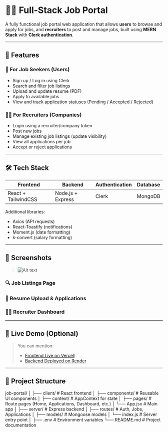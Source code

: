 # 🧑‍💼 Full-Stack Job Portal

A fully functional job portal web application that allows **users** to browse and apply for jobs, and **recruiters** to post and manage jobs, built using **MERN Stack** with **Clerk authentication**.

---

## 🚀 Features

### 👥 For Job Seekers (Users)
- Sign up / Log in using Clerk
- Search and filter job listings
- Upload and update resume (PDF)
- Apply to available jobs
- View and track application statuses (Pending / Accepted / Rejected)

### 🧑‍💼 For Recruiters (Companies)
- Login using a recruiter/company token
- Post new jobs
- Manage existing job listings (update visibility)
- View all applications per job
- Accept or reject applications

---

## 🛠️ Tech Stack

| Frontend            | Backend           | Authentication | Database |
|---------------------|-------------------|----------------|----------|
| React + TailwindCSS | Node.js + Express | Clerk          | MongoDB  |

Additional libraries:
- Axios (API requests)
- React-Toastify (notifications)
- Moment.js (date formatting)
- k-convert (salary formatting)

---

## 📸 Screenshots

>![Alt text](https://github.com/Aparna-b-b/Job-portal/tree/main/screenshots)
>


### 🔍 Job Listings Page


### 📄 Resume Upload & Applications

### 🧑‍💼 Recruiter Dashboard

---

## 🧪 Live Demo (Optional)

> You can mention:
> - [Frontend Live on Vercel](https://job-portal-client-five-iota.vercel.app/))
> - [Backend Deployed on Render]((https://job-portal-seven-chi.vercel.app/))

---

## 📂 Project Structure
job-portal/
│
├── client/ # React frontend
│ ├── components/ # Reusable UI components
│ ├── context/ # AppContext for state
│ ├── pages/ # Route pages (Home, Applications, Dashboard, etc.)
│ └── App.jsx # Main app
│
├── server/ # Express backend
│ ├── routes/ # Auth, Jobs, Applications
│ ├── models/ # Mongoose models
│ └── index.js # Server entry point
│
├── .env # Environment variables
└── README.md # Project documentation
